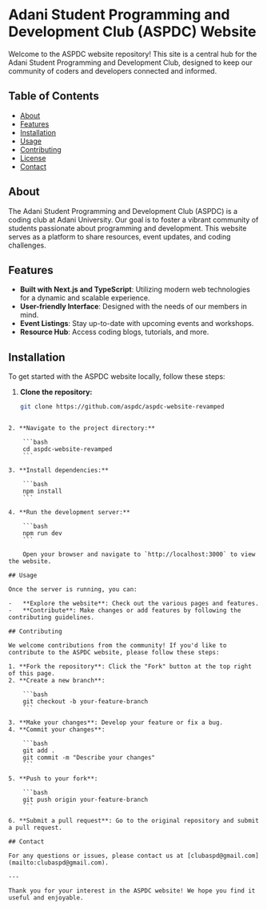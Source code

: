 # Adani Student Programming and Development Club (ASPDC) Website

Welcome to the ASPDC website repository! This site is a central hub for the Adani Student Programming and Development Club, designed to keep our community of coders and developers connected and informed.

## Table of Contents

-   [About](#about)
-   [Features](#features)
-   [Installation](#installation)
-   [Usage](#usage)
-   [Contributing](#contributing)
-   [License](#license)
-   [Contact](#contact)

## About

The Adani Student Programming and Development Club (ASPDC) is a coding club at Adani University. Our goal is to foster a vibrant community of students passionate about programming and development. This website serves as a platform to share resources, event updates, and coding challenges.

## Features

-   **Built with Next.js and TypeScript**: Utilizing modern web technologies for a dynamic and scalable experience.
-   **User-friendly Interface**: Designed with the needs of our members in mind.
-   **Event Listings**: Stay up-to-date with upcoming events and workshops.
-   **Resource Hub**: Access coding blogs, tutorials, and more.

## Installation

To get started with the ASPDC website locally, follow these steps:

1. **Clone the repository:**

    ```bash
    git clone https://github.com/aspdc/aspdc-website-revamped
    ```

````

2. **Navigate to the project directory:**

    ```bash
    cd aspdc-website-revamped
    ```

3. **Install dependencies:**

    ```bash
    npm install
    ```

4. **Run the development server:**

    ```bash
    npm run dev
    ```

    Open your browser and navigate to `http://localhost:3000` to view the website.

## Usage

Once the server is running, you can:

-   **Explore the website**: Check out the various pages and features.
-   **Contribute**: Make changes or add features by following the contributing guidelines.

## Contributing

We welcome contributions from the community! If you'd like to contribute to the ASPDC website, please follow these steps:

1. **Fork the repository**: Click the "Fork" button at the top right of this page.
2. **Create a new branch**:

    ```bash
    git checkout -b your-feature-branch
    ```

3. **Make your changes**: Develop your feature or fix a bug.
4. **Commit your changes**:

    ```bash
    git add .
    git commit -m "Describe your changes"
    ```

5. **Push to your fork**:

    ```bash
    git push origin your-feature-branch
    ```

6. **Submit a pull request**: Go to the original repository and submit a pull request.

## Contact

For any questions or issues, please contact us at [clubaspd@gmail.com](mailto:clubaspd@gmail.com).

---

Thank you for your interest in the ASPDC website! We hope you find it useful and enjoyable.
````
